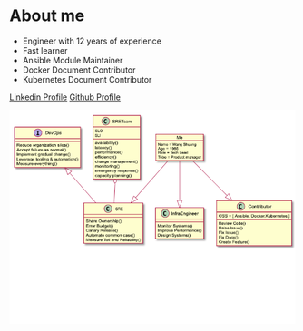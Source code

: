 # About me

- Engineer with 12 years of experience
- Fast learner
- Ansible Module Maintainer
- Docker Document Contributor
- Kubernetes Document Contributor

[Linkedin Profile](https://www.linkedin.com/in/ptux/)
[Github Profile](https://github.com/ptux)

![me](imgs/me.png)